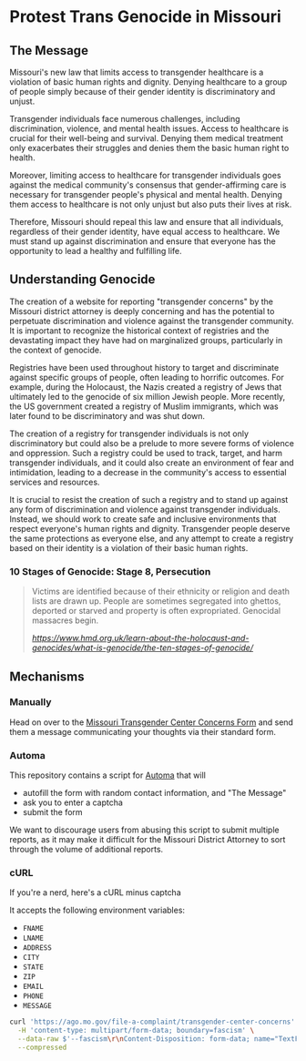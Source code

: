 # Protest Trans Genocide in Missouri

## The Message

Missouri's new law that limits access to transgender healthcare is a violation of basic human rights and dignity. Denying healthcare to a group of people simply because of their gender identity is discriminatory and unjust.

Transgender individuals face numerous challenges, including discrimination, violence, and mental health issues. Access to healthcare is crucial for their well-being and survival. Denying them medical treatment only exacerbates their struggles and denies them the basic human right to health.

Moreover, limiting access to healthcare for transgender individuals goes against the medical community's consensus that gender-affirming care is necessary for transgender people's physical and mental health. Denying them access to healthcare is not only unjust but also puts their lives at risk.

Therefore, Missouri should repeal this law and ensure that all individuals, regardless of their gender identity, have equal access to healthcare. We must stand up against discrimination and ensure that everyone has the opportunity to lead a healthy and fulfilling life.

## Understanding Genocide

The creation of a website for reporting "transgender concerns" by the Missouri district attorney is deeply concerning and has the potential to perpetuate discrimination and violence against the transgender community. It is important to recognize the historical context of registries and the devastating impact they have had on marginalized groups, particularly in the context of genocide.

Registries have been used throughout history to target and discriminate against specific groups of people, often leading to horrific outcomes. For example, during the Holocaust, the Nazis created a registry of Jews that ultimately led to the genocide of six million Jewish people. More recently, the US government created a registry of Muslim immigrants, which was later found to be discriminatory and was shut down.

The creation of a registry for transgender individuals is not only discriminatory but could also be a prelude to more severe forms of violence and oppression. Such a registry could be used to track, target, and harm transgender individuals, and it could also create an environment of fear and intimidation, leading to a decrease in the community's access to essential services and resources.

It is crucial to resist the creation of such a registry and to stand up against any form of discrimination and violence against transgender individuals. Instead, we should work to create safe and inclusive environments that respect everyone's human rights and dignity. Transgender people deserve the same protections as everyone else, and any attempt to create a registry based on their identity is a violation of their basic human rights.

### 10 Stages of Genocide: Stage 8, Persecution

> Victims are identified because of their ethnicity or religion and death lists are drawn up. People are sometimes segregated into ghettos, deported or starved and property is often expropriated. Genocidal massacres begin.
>
> _https://www.hmd.org.uk/learn-about-the-holocaust-and-genocides/what-is-genocide/the-ten-stages-of-genocide/_

## Mechanisms

### Manually

Head on over to the [Missouri Transgender Center Concerns Form](https://ago.mo.gov/file-a-complaint/transgender-center-concerns) and send them a message communicating your thoughts via their standard form.

### Automa

This repository contains a script for [Automa](https://www.automa.site/) that will
 * autofill the form with random contact information, and "The Message"
 * ask you to enter a captcha
 * submit the form

We want to discourage users from abusing this script to submit multiple reports, as it may make it difficult for the Missouri District Attorney to sort through the volume of additional reports.

### cURL

If you're a nerd, here's a cURL minus captcha

It accepts the following environment variables:
 * `FNAME`
 * `LNAME`
 * `ADDRESS`
 * `CITY`
 * `STATE`
 * `ZIP`
 * `EMAIL`
 * `PHONE`
 * `MESSAGE`

```sh
curl 'https://ago.mo.gov/file-a-complaint/transgender-center-concerns' \
  -H 'content-type: multipart/form-data; boundary=fascism' \
  --data-raw $'--fascism\r\nContent-Disposition: form-data; name="TextFieldController_4"\r\n\r\n${FNAME}\r\n--fascism\r\nContent-Disposition: form-data; name="TextFieldController_5"\r\n\r\n${LNAME}\r\n--fascism\r\nContent-Disposition: form-data; name="TextFieldController_1"\r\n\r\n${ADDRESS}\r\n--fascism\r\nContent-Disposition: form-data; name="TextFieldController_2"\r\n\r\n${CITY}\r\n--fascism\r\nContent-Disposition: form-data; name="DropdownListFieldController"\r\n\r\n${STATE}\r\n--fascism\r\nContent-Disposition: form-data; name="TextFieldController_6"\r\n\r\n${ZIP}\r\n--fascism\r\nContent-Disposition: form-data; name="TextFieldController_0"\r\n\r\${EMAIL}\r\n--fascism\r\nContent-Disposition: form-data; name="TextFieldController_3"\r\n\r\n${PHONE}\r\n--fascism\r\nContent-Disposition: form-data; name="ParagraphTextFieldController"\r\n\r\n${MESSAGE}\r\n--fascism--\r\n' \
  --compressed
```
